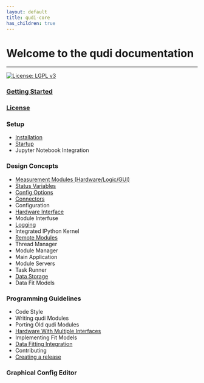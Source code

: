 ```yaml
---
layout: default
title: qudi-core
has_children: true
---
```


# Welcome to the qudi documentation

---
[![License: LGPL v3](https://img.shields.io/badge/License-LGPL%20v3-blue.svg)](https://www.gnu.org/licenses/lgpl-3.0)

### [Getting Started](getting_started.md)

### [License](license.md)

### Setup
- [Installation](setup/installation.md)
- [Startup](setup/startup.md)
- Jupyter Notebook Integration

### Design Concepts
- [Measurement Modules (Hardware/Logic/GUI)](design_concepts/measurement_modules.md)
- [Status Variables](design_concepts/status_variables.md)
- [Config Options](design_concepts/config_options.md)
- [Connectors](design_concepts/connectors.md)
- Configuration
- [Hardware Interface](design_concepts/hardware_interface.md)
- Module Interfuse
- [Logging](design_concepts/logging.md)
- Integrated IPython Kernel
- [Remote Modules](design_concepts/remote_modules.md)
- Thread Manager
- Module Manager
- Main Application
- Module Servers
- Task Runner
- [Data Storage](core_elements/data_storage.md)
- Data Fit Models

### Programming Guidelines
- Code Style
- Writing qudi Modules
- Porting Old qudi Modules
- [Hardware With Multiple Interfaces](programming_guidelines/hardware_with_multiple_interfaces.md)
- Implementing Fit Models
- [Data Fitting Integration](programming_guidelines/data_fitting_integration.md)
- Contributing
- [Creating a release](programming_guidelines/creating_releases.md)

### Graphical Config Editor

